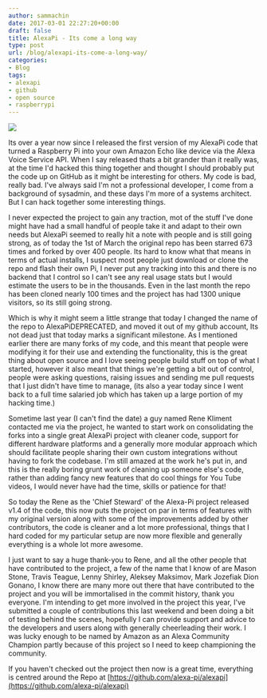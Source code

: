 ```yaml
---
author: sammachin
date: 2017-03-01 22:27:20+00:00
draft: false
title: AlexaPi - Its come a long way
type: post
url: /blog/alexapi-its-come-a-long-way/
categories:
- Blog
tags:
- alexapi
- github
- open source
- raspberrypi
---
```


![](http://sammachin.com/wp-content/uploads/2017/03/IMG_4774-300x225.jpg)

Its over a year now since I released the first version of my AlexaPi code that turned a Raspberry Pi into your own Amazon Echo like device via the Alexa Voice Service API.
When I say released thats a bit grander than it really was, at the time I'd hacked this thing together and thought I should probably put the code up on GitHub as it might be interesting for others. 
My code is bad, really bad. I've always said I'm not a professional developer, I come from a background of sysadmin, and these days I'm more of a systems architect. But I can hack together some interesting things. 

I never expected the project to gain any traction, mot of the stuff I've done might have had a small handful of people take it and adapt to their own needs but AlexaPi seemed to really hit a note with people and is still going strong, as of today the 1st of March the original repo has been starred 673 times and forked by over 400 people. Its hard to know what that means in terms of actual installs, I suspect most people just download or clone the repo and flash their own Pi, I never put any tracking into this and there is no backend that I control so I can't see any real usage stats but I would estimate the users to be in the thousands.
Even in the last month the repo has been cloned nearly 100 times and the project has had 1300 unique visitors, so its still going strong.

Which is why it might seem a little strange that today I changed the name of the repo to AlexaPiDEPRECATED, and moved it out of my github account, Its not dead just that today marks a significant milestone.
As I mentioned earlier there are many forks of my code, and this meant that people were modifying it for their use and extending the functionality, this is the great thing about open source and I love seeing people build stuff on top of what I started, however it also meant that things we're getting a bit out of control, people were asking questions, raising issues and sending me pull requests that I just didn't have time to manage, (its also a year today since I went back to a full time salaried job which has taken up a large portion of my hacking time.)

Sometime last year (I can't find the date) a guy named Rene Kliment contacted me via the project, he wanted to start work on consolidating the forks into a single great AlexaPi project with cleaner code, support for different hardware platforms and a generally more modular approach which should facilitate people sharing their own custom integrations without having to fork the codebase. 
I'm still amazed at the work he's put in, and this is the really boring grunt work of cleaning up someone else's code, rather than adding fancy new features that do cool things for You Tube videos, I would never have had the time, skills or patience for that!

So today the Rene as the 'Chief Steward' of the Alexa-Pi project released v1.4 of the code, this now puts the project on par in terms of features with my original version along with some of the improvements added by other contributors, the code is cleaner and a lot more professional, things that I hard coded for my particular setup are now more flexible and generally everything is a whole lot more awesome. 

I just want to say a huge thank-you to Rene, and all the other people that have contributed to the project, a few of the name that I know of  are Mason Stone, Travis Teague, Lenny Shirley, Aleksey Maksimov, Mark Jozefiak Dion Gonano, I know there are many more out there that have contributed to the project and you will be immortalised in the commit history, thank you everyone. 
I'm intending to get more involved in the project this year, I've submitted a couple of contributions this last weekend and been doing a bit of testing behind the scenes, hopefully I can provide support and advice to the developers and users along with generally cheerleading their work. I was lucky enough to be named by Amazon as an Alexa Community Champion partly because of this project so I need to keep championing the community.

If you haven't checked out the project then now is a great time, everything is centred around the Repo at [https://github.com/alexa-pi/alexapi](https://github.com/alexa-pi/alexapi)


